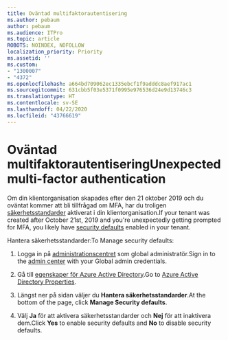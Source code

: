 ```yaml
---
title: Oväntad multifaktorautentisering
ms.author: pebaum
author: pebaum
ms.audience: ITPro
ms.topic: article
ROBOTS: NOINDEX, NOFOLLOW
localization_priority: Priority
ms.assetid: ''
ms.custom:
- "1300007"
- "4372"
ms.openlocfilehash: a664bd709062ec1335ebcf1f9adddc8aef917ac1
ms.sourcegitcommit: 631cbb5f03e5371f0995e976536d24e9d13746c3
ms.translationtype: HT
ms.contentlocale: sv-SE
ms.lasthandoff: 04/22/2020
ms.locfileid: "43766619"
---
```

# <a name="unexpected-multi-factor-authentication"></a><span data-ttu-id="edd41-102">Oväntad multifaktorautentisering</span><span class="sxs-lookup"><span data-stu-id="edd41-102">Unexpected multi-factor authentication</span></span>

<span data-ttu-id="edd41-103">Om din klientorganisation skapades efter den 21 oktober 2019 och du oväntat kommer att bli tillfrågad om MFA, har du troligen [säkerhetsstandarder](https://aka.ms/securitydefaults) aktiverat i din klientorganisation.</span><span class="sxs-lookup"><span data-stu-id="edd41-103">If your tenant was created after October 21st, 2019 and you're unexpectedly getting prompted for MFA, you likely have [security defaults](https://aka.ms/securitydefaults) enabled in your tenant.</span></span> 

<span data-ttu-id="edd41-104">Hantera säkerhetsstandarder:</span><span class="sxs-lookup"><span data-stu-id="edd41-104">To Manage security defaults:</span></span>

1. <span data-ttu-id="edd41-105">Logga in på [administrationscentret](https://go.microsoft.com/fwlink/p/?linkid=834822) som global administratör.</span><span class="sxs-lookup"><span data-stu-id="edd41-105">Sign in to the [admin center](https://go.microsoft.com/fwlink/p/?linkid=834822) with your Global admin credentials.</span></span>

2. <span data-ttu-id="edd41-106">Gå till [egenskaper för Azure Active Directory](https://portal.azure.com/#blade/Microsoft_AAD_IAM/ActiveDirectoryMenuBlade/Properties).</span><span class="sxs-lookup"><span data-stu-id="edd41-106">Go to [Azure Active Directory Properties](https://portal.azure.com/#blade/Microsoft_AAD_IAM/ActiveDirectoryMenuBlade/Properties).</span></span>

3. <span data-ttu-id="edd41-107">Längst ner på sidan väljer du **Hantera säkerhetsstandarder**.</span><span class="sxs-lookup"><span data-stu-id="edd41-107">At the bottom of the page, click **Manage Security defaults**.</span></span>

4. <span data-ttu-id="edd41-108">Välj **Ja** för att aktivera säkerhetsstandarder och **Nej** för att inaktivera dem.</span><span class="sxs-lookup"><span data-stu-id="edd41-108">Click **Yes** to enable security defaults and **No** to disable security defaults.</span></span>
